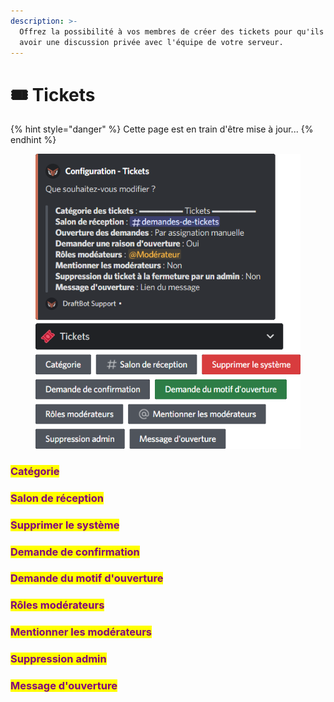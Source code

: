 ```yaml
---
description: >-
  Offrez la possibilité à vos membres de créer des tickets pour qu'ils puissent
  avoir une discussion privée avec l'équipe de votre serveur.
---
```


# 🎟 Tickets

{% hint style="danger" %}
Cette page est en train d'être mise à jour...
{% endhint %}

<figure><img src="../../.gitbook/assets/Tickets.png" alt=""><figcaption></figcaption></figure>

### <mark style="color:purple;">Catégorie</mark>

### <mark style="color:purple;">Salon de réception</mark>

### <mark style="color:purple;">Supprimer le système</mark>

### <mark style="color:purple;">Demande de confirmation</mark>

### <mark style="color:purple;">Demande du motif d'ouverture</mark>

### <mark style="color:purple;">Rôles modérateurs</mark>

### <mark style="color:purple;">Mentionner les modérateurs</mark>

### <mark style="color:purple;">Suppression admin</mark>

### <mark style="color:purple;">Message d'ouverture</mark>
